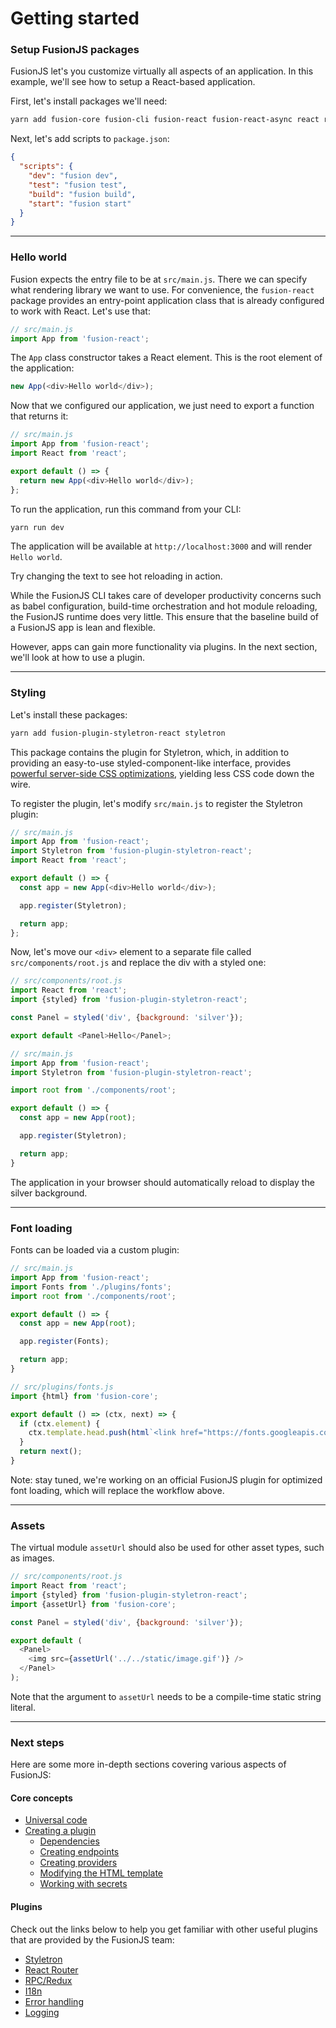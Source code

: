 # Getting started

### Setup FusionJS packages

FusionJS let's you customize virtually all aspects of an application. In this example, we'll see how to setup a React-based application.

First, let's install packages we'll need:

```sh
yarn add fusion-core fusion-cli fusion-react fusion-react-async react react-dom
```

Next, let's add scripts to `package.json`:

```json
{
  "scripts": {
    "dev": "fusion dev",
    "test": "fusion test",
    "build": "fusion build",
    "start": "fusion start"
  }
}
```

---

### Hello world

Fusion expects the entry file to be at `src/main.js`. There we can specify what rendering library we want to use. For convenience, the `fusion-react` package provides an entry-point application class that is already configured to work with React. Let's use that:

```js
// src/main.js
import App from 'fusion-react';
```

The `App` class constructor takes a React element. This is the root element of the application:

```js
new App(<div>Hello world</div>);
```

Now that we configured our application, we just need to export a function that returns it:

```js
// src/main.js
import App from 'fusion-react';
import React from 'react';

export default () => {
  return new App(<div>Hello world</div>);
};
```

To run the application, run this command from your CLI:

```sh
yarn run dev
```

The application will be available at `http://localhost:3000` and will render `Hello world`.

Try changing the text to see hot reloading in action.

While the FusionJS CLI takes care of developer productivity concerns such as babel configuration, build-time orchestration and hot module reloading, the FusionJS runtime does very little. This ensure that the baseline build of a FusionJS app is lean and flexible.

However, apps can gain more functionality via plugins. In the next section, we'll look at how to use a plugin.

---

### Styling

Let's install these packages:

```sh
yarn add fusion-plugin-styletron-react styletron
```

This package contains the plugin for Styletron, which, in addition to providing an easy-to-use styled-component-like interface, provides [powerful server-side CSS optimizations](https://ryantsao.com/blog/virtual-css-with-styletron), yielding less CSS code down the wire.

To register the plugin, let's modify `src/main.js` to register the Styletron plugin:

```js
// src/main.js
import App from 'fusion-react';
import Styletron from 'fusion-plugin-styletron-react';
import React from 'react';

export default () => {
  const app = new App(<div>Hello world</div>);

  app.register(Styletron);

  return app;
};
```

Now, let's move our `<div>` element to a separate file called `src/components/root.js` and replace the div with a styled one:

```js
// src/components/root.js
import React from 'react';
import {styled} from 'fusion-plugin-styletron-react';

const Panel = styled('div', {background: 'silver'});

export default <Panel>Hello</Panel>;

// src/main.js
import App from 'fusion-react';
import Styletron from 'fusion-plugin-styletron-react';

import root from './components/root';

export default () => {
  const app = new App(root);

  app.register(Styletron);

  return app;
}
```

The application in your browser should automatically reload to display the silver background.

---

### Font loading

Fonts can be loaded via a custom plugin:

```js
// src/main.js
import App from 'fusion-react';
import Fonts from './plugins/fonts';
import root from './components/root';

export default () => {
  const app = new App(root);

  app.register(Fonts);

  return app;
}

// src/plugins/fonts.js
import {html} from 'fusion-core';

export default () => (ctx, next) => {
  if (ctx.element) {
    ctx.template.head.push(html`<link href="https://fonts.googleapis.com/css?family=Open+Sans" rel="stylesheet" />`);
  }
  return next();
}
```

Note: stay tuned, we're working on an official FusionJS plugin for optimized font loading, which will replace the workflow above.

---

### Assets

The virtual module `assetUrl` should also be used for other asset types, such as images.

```js
// src/components/root.js
import React from 'react';
import {styled} from 'fusion-plugin-styletron-react';
import {assetUrl} from 'fusion-core';

const Panel = styled('div', {background: 'silver'});

export default (
  <Panel>
    <img src={assetUrl('../../static/image.gif')} />
  </Panel>
);
```

Note that the argument to `assetUrl` needs to be a compile-time static string literal.

---

### Next steps

Here are some more in-depth sections covering various aspects of FusionJS:

#### Core concepts

* [Universal code](https://github.com/fusionjs/fusion-core/blob/master/docs/guides/universal-code.md)
* [Creating a plugin](https://github.com/fusionjs/fusion-core/blob/master/docs/guides/creating-a-plugin.md)
  * [Dependencies](https://github.com/fusionjs/fusion-core/blob/master/docs/guides/dependencies.md)
  * [Creating endpoints](https://github.com/fusionjs/fusion-core/blob/master/docs/guides/creating-endpoints.md)
  * [Creating providers](https://github.com/fusionjs/fusion-core/blob/master/docs/guides/creating-providers.md)
  * [Modifying the HTML template](https://github.com/fusionjs/fusion-core/blob/master/docs/guides/modifying-html-template.md)
  * [Working with secrets](https://github.com/fusionjs/fusion-core/blob/master/docs/guides/working-with-secrets.md)

#### Plugins

Check out the links below to help you get familiar with other useful plugins that are provided by the FusionJS team:

* [Styletron](https://github.com/fusionjs/fusion-plugin-styletron-react)
* [React Router](https://github.com/fusionjs/fusion-plugin-react-router)
* [RPC/Redux](https://github.com/fusionjs/fusion-plugin-rpc-redux-react)
* [I18n](https://github.com/fusionjs/fusion-plugin-i18n-react)
* [Error handling](https://github.com/fusionjs/fusion-plugin-error-handling)
* [Logging](https://github.com/fusionjs/fusion-plugin-universal-logger)
